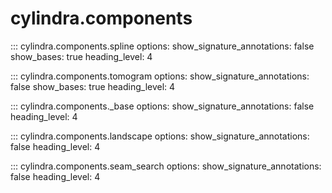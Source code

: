 # cylindra.components

::: cylindra.components.spline
    options:
        show_signature_annotations: false
        show_bases: true
        heading_level: 4

::: cylindra.components.tomogram
    options:
        show_signature_annotations: false
        show_bases: true
        heading_level: 4

::: cylindra.components._base
    options:
        show_signature_annotations: false
        heading_level: 4

::: cylindra.components.landscape
    options:
        show_signature_annotations: false
        heading_level: 4

::: cylindra.components.seam_search
    options:
        show_signature_annotations: false
        heading_level: 4
